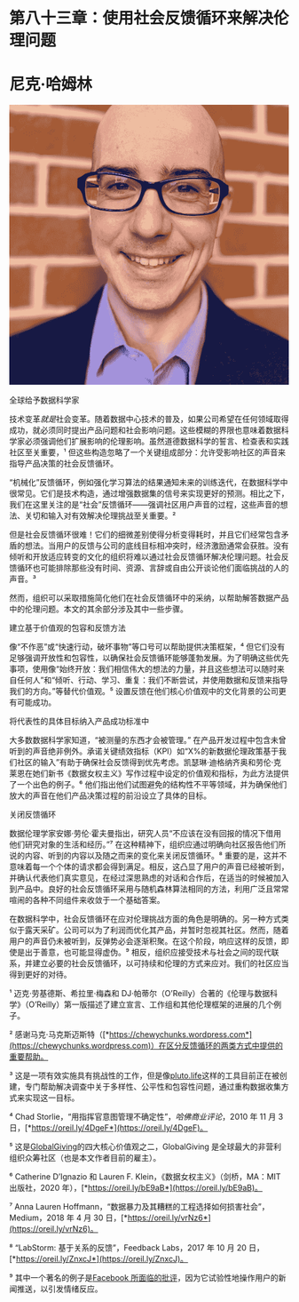 # 第八十三章：使用社会反馈循环来解决伦理问题

# 尼克·哈姆林

![](img/Nick_Hamlin.png)

全球给予数据科学家

技术变革*就是*社会变革。随着数据中心技术的普及，如果公司希望在任何领域取得成功，就必须同时提出产品问题和社会影响问题。这些模糊的界限也意味着数据科学家必须强调他们扩展影响的伦理影响。虽然道德数据科学的誓言、检查表和实践社区至关重要，¹ 但这些构造忽略了一个关键组成部分：允许受影响社区的声音来指导产品决策的社会反馈循环。

“机械化”反馈循环，例如强化学习算法的结果通知未来的训练迭代，在数据科学中很常见。它们是技术构造，通过增强数据集的信号来实现更好的预测。相比之下，我们在这里关注的是“社会”反馈循环——强调社区用户声音的过程，这些声音的想法、关切和输入对有效解决伦理挑战至关重要。²

但是社会反馈循环很难！它们的细微差别使得分析变得耗时，并且它们经常包含矛盾的想法。当用户的反馈与公司的底线目标相冲突时，经济激励通常会获胜。没有倾听和开放适应转变的文化的组织将难以通过社会反馈循环解决伦理问题。社会反馈循环也可能排除那些没有时间、资源、言辞或自由公开谈论他们面临挑战的人的声音。³

然而，组织可以采取措施简化他们在社会反馈循环中的采纳，以帮助解答数据产品中的伦理问题。本文的其余部分涉及其中一些步骤。

建立基于价值观的包容和反馈方法

像“不作恶”或“快速行动，破坏事物”等口号可以帮助提供决策框架，⁴ 但它们没有足够强调开放性和包容性，以确保社会反馈循环能够蓬勃发展。为了明确这些优先事项，使用像“始终开放：我们相信伟大的想法的力量，并且这些想法可以随时来自任何人”和“倾听、行动、学习、重复：我们不断尝试，并使用数据和反馈来指导我们的方向。”等替代价值观。⁵ 设置反馈在他们核心价值观中的文化背景的公司更有可能成功。

将代表性的具体目标纳入产品成功标准中

大多数数据科学家知道，“被测量的东西才会被管理。” 在产品开发过程中包含未曾听到的声音绝非例外。承诺关键绩效指标（KPI）如“X%的新数据伦理政策基于我们社区的输入”有助于确保社会反馈得到优先考虑。凯瑟琳·迪格纳齐奥和劳伦·克莱恩在她们新书《数据女权主义》写作过程中设定的价值观和指标，为此方法提供了一个出色的例子。⁶ 他们指出他们试图避免的结构性不平等领域，并为确保他们放大的声音在他们产品决策过程的前沿设立了具体的目标。

关闭反馈循环

数据伦理学家安娜·劳伦·霍夫曼指出，研究人员“不应该在没有回报的情况下借用他们研究对象的生活和经历。”⁷ 在这种精神下，组织应通过明确向社区报告他们所说的内容、听到的内容以及随之而来的变化来关闭反馈循环。⁸ 重要的是，这并不意味着每一个个体的请求都会得到满足。相反，这凸显了用户的声音已经被听到，并确认代表他们真实意见，在经过深思熟虑的对话和合作后，在适当的时候被加入到产品中。良好的社会反馈循环采用与随机森林算法相同的方法，利用广泛且常常喧闹的各种不同组件来收敛于一个基础答案。

在数据科学中，社会反馈循环在应对伦理挑战方面的角色是明确的。另一种方式类似于露天采矿。公司可以为了利润而优化其产品，并暂时忽视其社区。然而，随着用户的声音仍未被听到，反弹势必会逐渐积聚。在这个阶段，响应这样的反馈，即使是出于善意，也可能显得虚伪。⁹ 相反，组织应接受技术与社会之间的现代联系，并建立必要的社会反馈循环，以可持续和伦理的方式来应对。我们的社区应当得到更好的对待。

¹ 迈克·劳基德斯、希拉里·梅森和 DJ·帕蒂尔（O’Reilly）合著的《伦理与数据科学》（O’Reilly）第一版描述了建立宣言、工作组和其他伦理框架的进展的几个例子。

² 感谢马克·马克斯迈斯特（[*https://chewychunks.wordpress.com*](https://chewychunks.wordpress.com)）在区分反馈循环的两类方式中提供的重要帮助。

³ 这是一项有效实施具有挑战性的工作，但是像[pluto.life](https://pluto.life)这样的工具目前正在被创建，专门帮助解决调查中关于多样性、公平性和包容性问题，通过重构数据收集方式来实现这一目标。

⁴ Chad Storlie，“用指挥官意图管理不确定性”，*哈佛商业评论*，2010 年 11 月 3 日，[*https://oreil.ly/4DgeF*](https://oreil.ly/4DgeF)。

⁵ 这是[GlobalGiving](https://www.globalgiving.org)的四大核心价值观之二，GlobalGiving 是全球最大的非营利组织众筹社区（也是本文作者目前的雇主）。

⁶ Catherine D’Ignazio 和 Lauren F. Klein，《数据女权主义》（剑桥，MA：MIT 出版社，2020 年），[*https://oreil.ly/bE9aB*](https://oreil.ly/bE9aB)。

⁷ Anna Lauren Hoffmann，“数据暴力及其糟糕的工程选择如何损害社会”，Medium，2018 年 4 月 30 日，[*https://oreil.ly/vrNz6*](https://oreil.ly/vrNz6)。

⁸ “LabStorm: 基于关系的反馈”，Feedback Labs，2017 年 10 月 20 日，[*https://oreil.ly/ZnxcJ*](https://oreil.ly/ZnxcJ)。

⁹ 其中一个著名的例子是[Facebook 所面临的批评](https://oreil.ly/Xx9po)，因为它试验性地操作用户的新闻推送，以引发情绪反应。
